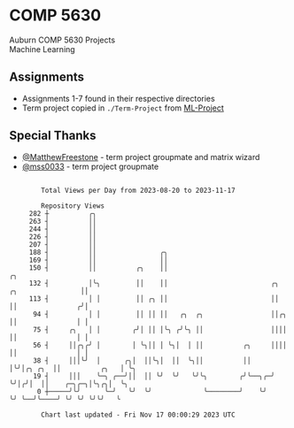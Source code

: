 # COMP 5630
Auburn COMP 5630 Projects  
Machine Learning

## Assignments
- Assignments 1-7 found in their respective directories
- Term project copied in `./Term-Project` from [ML-Project](https://github.com/wumphlett/ML-Project)

## Special Thanks
- [@MatthewFreestone](https://github.com/MatthewFreestone) - term project groupmate and matrix wizard
- [@mss0033](https://github.com/mss0033) - term project groupmate

```

        Total Views per Day from 2023-08-20 to 2023-11-17

        Repository Views
     282 ┼          ╭╮
     263 ┤          ││
     244 ┤          ││
     226 ┤          ││
     207 ┤          ││
     188 ┤          ││                ╭╮
     169 ┤          ││                ││
     150 ┤          ││          ╭╮    ││                                                       ╭╮
     132 ┤          │╰╮         ││    ││                          ╭╮         ╭╮                ││
     113 ┤          │ │         ││ ╭╮ ││                          ││         ││               ╭╯│
      94 ┤          │ │         ││ ││ ││   ╭╮  ╭╮                 ││╭╮       ││               │ │
      75 ┤     ╭╮   │ │        ╭╯│ ││ │╰╮ ╭╯╰╮ ││                 ││││       ││               │ │
      56 ┤     ││╭╮╭╯ │        │ ╰╮││ │ ╰╮│  │ ││          ╭╮     ││││       ││               │ │
      38 ┤     │││╰╯  │      ╭╮│  ││╰╮│  ││  ╰╮││          ││     │╰╯│╭╮ ╭╮  ││          ╭╮   │ ╰╮
      19 ┤     │││    ╰─╮ ╭──╯││  ││ ╰╯  ╰╯   ╰╯╰╮        ╭╯╰──╮╭─╯  ╰╯│╭╯│  ││    ╭─╮╭─╮│╰╮╭╮│  ╰╮
       0 ┼─────╯╰╯      ╰─╯   ╰╯  ╰╯             ╰────────╯    ╰╯      ╰╯ ╰──╯╰────╯ ╰╯ ╰╯ ╰╯╰╯   ╰

        Chart last updated - Fri Nov 17 00:00:29 2023 UTC
        
```

